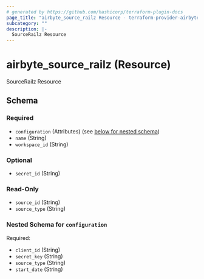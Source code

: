 ```yaml
---
# generated by https://github.com/hashicorp/terraform-plugin-docs
page_title: "airbyte_source_railz Resource - terraform-provider-airbyte-new"
subcategory: ""
description: |-
  SourceRailz Resource
---
```


# airbyte_source_railz (Resource)

SourceRailz Resource



<!-- schema generated by tfplugindocs -->
## Schema

### Required

- `configuration` (Attributes) (see [below for nested schema](#nestedatt--configuration))
- `name` (String)
- `workspace_id` (String)

### Optional

- `secret_id` (String)

### Read-Only

- `source_id` (String)
- `source_type` (String)

<a id="nestedatt--configuration"></a>
### Nested Schema for `configuration`

Required:

- `client_id` (String)
- `secret_key` (String)
- `source_type` (String)
- `start_date` (String)


